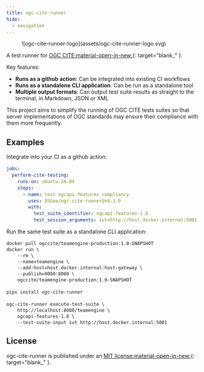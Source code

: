 ```yaml
---
title: ogc-cite-runner
hide:
  - navigation
---
```

<style>
  .md-typeset h1,
  .md-content__button {
    display: none;
  }
</style>

<figure markdown="span">
  ![ogc-cite-runner-logo](assets/ogc-cite-runner-logo.svg)
</figure>

A test runner for [OGC CITE:material-open-in-new:]{: target="blank_" }.

Key features:

- **Runs as a github action**: Can be integrated into existing CI workflows
- **Runs as a standalone CLI application**: Can be run as a standalone tool
- **Multiple output formats**: Can output test suite results as straight to the terminal, in Markdown,
  JSON or XML

This project aims to simplify the running of OGC CITE tests suites so that
server implementations of OGC standards may ensure their compliance with them
more frequently.

[OGC CITE:material-open-in-new:]: https://github.com/opengeospatial/cite/wiki


## Examples

Integrate into your CI as a github action:

```yaml
jobs:
  perform-cite-testing:
    runs-on: ubuntu-24.04
    steps:
      - name: test ogcapi-features compliancy
        uses: OSGeo/ogc-cite-runner@v0.3.0
        with:
          test_suite_identifier: ogcapi-features-1.0
          test_session_arguments: iut=http://host.docker.internal:5001
```

Run the same test suite as a standalone CLI application:

```shell
docker pull ogccite/teamengine-production:1.0-SNAPSHOT
docker run \
    --rm \
    --name=teamengine \
    --add-host=host.docker.internal:host-gateway \
    --publish=9080:8080 \
    ogccite/teamengine-production:1.0-SNAPSHOT

pipx install ogc-cite-runner

ogc-cite-runner execute-test-suite \
    http://localhost:8080/teamengine \
    ogcapi-features-1.0 \
    --test-suite-input iut http://host.docker.internal:5001
```


## License

ogc-cite-runner is published under an [MIT license:material-open-in-new:]{: target="blank_" }.


[MIT license:material-open-in-new:]: https://github.com/OSGeo/cite-runner/blob/main/LICENSE
